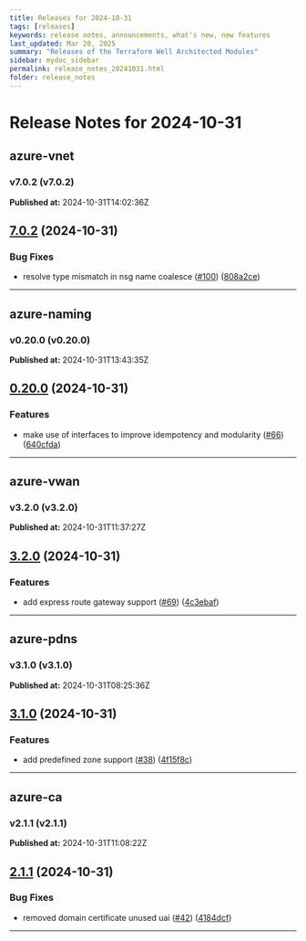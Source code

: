 ```yaml
---
title: Releases for 2024-10-31
tags: [releases]
keywords: release notes, announcements, what's new, new features
last_updated: Mar 20, 2025
summary: "Releases of the Terraform Well Architected Modules"
sidebar: mydoc_sidebar
permalink: release_notes_20241031.html
folder: release_notes
---
```


# Release Notes for 2024-10-31

## azure-vnet
### v7.0.2 (v7.0.2)
**Published at:** 2024-10-31T14:02:36Z

## [7.0.2](https://github.com/CloudNationHQ/terraform-azure-vnet/compare/v7.0.1...v7.0.2) (2024-10-31)


### Bug Fixes

* resolve type mismatch in nsg name coalesce ([#100](https://github.com/CloudNationHQ/terraform-azure-vnet/issues/100)) ([808a2ce](https://github.com/CloudNationHQ/terraform-azure-vnet/commit/808a2cefe972e467d815dd71c6b2e0a2e72a3c41))

---

## azure-naming
### v0.20.0 (v0.20.0)
**Published at:** 2024-10-31T13:43:35Z

## [0.20.0](https://github.com/CloudNationHQ/terraform-azure-naming/compare/v0.19.1...v0.20.0) (2024-10-31)


### Features

* make use of interfaces to improve idempotency and modularity ([#66](https://github.com/CloudNationHQ/terraform-azure-naming/issues/66)) ([640cfda](https://github.com/CloudNationHQ/terraform-azure-naming/commit/640cfda9e792d228ce5368c7e6b9371c27ea1a0d))

---

## azure-vwan
### v3.2.0 (v3.2.0)
**Published at:** 2024-10-31T11:37:27Z

## [3.2.0](https://github.com/CloudNationHQ/terraform-azure-vwan/compare/v3.1.0...v3.2.0) (2024-10-31)


### Features

* add express route gateway support ([#69](https://github.com/CloudNationHQ/terraform-azure-vwan/issues/69)) ([4c3ebaf](https://github.com/CloudNationHQ/terraform-azure-vwan/commit/4c3ebaf10ca7ccdd6ff1e7998a4d214aa4e16b95))

---

## azure-pdns
### v3.1.0 (v3.1.0)
**Published at:** 2024-10-31T08:25:36Z

## [3.1.0](https://github.com/CloudNationHQ/terraform-azure-pdns/compare/v3.0.0...v3.1.0) (2024-10-31)


### Features

* add predefined zone support ([#38](https://github.com/CloudNationHQ/terraform-azure-pdns/issues/38)) ([4f15f8c](https://github.com/CloudNationHQ/terraform-azure-pdns/commit/4f15f8c7d5af1d2efef257d82a4216bac0555931))

---

## azure-ca
### v2.1.1 (v2.1.1)
**Published at:** 2024-10-31T11:08:22Z

## [2.1.1](https://github.com/CloudNationHQ/terraform-azure-ca/compare/v2.1.0...v2.1.1) (2024-10-31)


### Bug Fixes

* removed domain certificate unused uai ([#42](https://github.com/CloudNationHQ/terraform-azure-ca/issues/42)) ([4184dcf](https://github.com/CloudNationHQ/terraform-azure-ca/commit/4184dcfef4d651200926adaf9bbdc2b9028cbc67))

---

